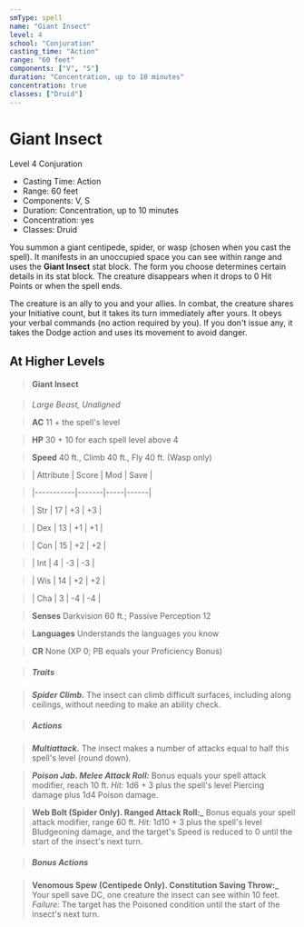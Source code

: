 ```yaml
---
smType: spell
name: "Giant Insect"
level: 4
school: "Conjuration"
casting_time: "Action"
range: "60 feet"
components: ["V", "S"]
duration: "Concentration, up to 10 minutes"
concentration: true
classes: ["Druid"]
---
```


# Giant Insect
Level 4 Conjuration

- Casting Time: Action
- Range: 60 feet
- Components: V, S
- Duration: Concentration, up to 10 minutes
- Concentration: yes
- Classes: Druid

You summon a giant centipede, spider, or wasp (chosen when you cast the spell). It manifests in an unoccupied space you can see within range and uses the **Giant Insect** stat block. The form you choose determines certain details in its stat block. The creature disappears when it drops to 0 Hit Points or when the spell ends.

The creature is an ally to you and your allies. In combat, the creature shares your Initiative count, but it takes its turn immediately after yours. It obeys your verbal commands (no action required by you). If you don't issue any, it takes the Dodge action and uses its movement to avoid danger.

## At Higher Levels

> #### Giant Insect

>

> *Large Beast, Unaligned*

>

> **AC** 11 + the spell's level

>

> **HP** 30 + 10 for each spell level above 4

>

> **Speed** 40 ft., Climb 40 ft., Fly 40 ft. (Wasp only)

>

> | Attribute | Score | Mod | Save |

> |-----------|-------|-----|------|

> | Str       | 17    | +3  | +3   |

> | Dex       | 13    | +1  | +1   |

> | Con       | 15    | +2  | +2   |

> | Int       | 4     | -3  | -3   |

> | Wis       | 14    | +2  | +2   |

> | Cha       | 3     | -4  | -4   |

>

> **Senses** Darkvision 60 ft.; Passive Perception 12

>

> **Languages** Understands the languages you know

>

> **CR** None (XP 0; PB equals your Proficiency Bonus)

>

> ##### Traits

>

> **_Spider Climb._** The insect can climb difficult surfaces, including along ceilings, without needing to make an ability check.

>

> ##### Actions

>

> **_Multiattack._** The insect makes a number of attacks equal to half this spell's level (round down).

>

> **_Poison Jab. Melee Attack Roll:_** Bonus equals your spell attack modifier, reach 10 ft. *Hit:* 1d6 + 3 plus the spell's level Piercing damage plus 1d4 Poison damage.

>

> **Web Bolt (Spider Only). Ranged Attack Roll:_** Bonus equals your spell attack modifier, range 60 ft. *Hit:* 1d10 + 3 plus the spell's level Bludgeoning damage, and the target's Speed is reduced to 0 until the start of the insect's next turn.

>

> ##### Bonus Actions

>

> **Venomous Spew (Centipede Only). Constitution Saving Throw:_** Your spell save DC, one creature the insect can see within 10 feet. *Failure:* The target has the Poisoned condition until the start of the insect's next turn.

